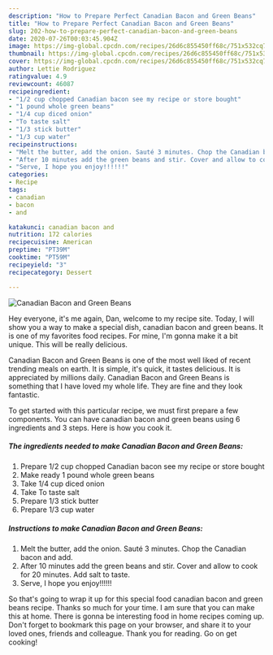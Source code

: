 ```yaml
---
description: "How to Prepare Perfect Canadian Bacon and Green Beans"
title: "How to Prepare Perfect Canadian Bacon and Green Beans"
slug: 202-how-to-prepare-perfect-canadian-bacon-and-green-beans
date: 2020-07-26T00:03:45.904Z
image: https://img-global.cpcdn.com/recipes/26d6c855450ff68c/751x532cq70/canadian-bacon-and-green-beans-recipe-main-photo.jpg
thumbnail: https://img-global.cpcdn.com/recipes/26d6c855450ff68c/751x532cq70/canadian-bacon-and-green-beans-recipe-main-photo.jpg
cover: https://img-global.cpcdn.com/recipes/26d6c855450ff68c/751x532cq70/canadian-bacon-and-green-beans-recipe-main-photo.jpg
author: Lettie Rodriguez
ratingvalue: 4.9
reviewcount: 46087
recipeingredient:
- "1/2 cup chopped Canadian bacon see my recipe or store bought"
- "1 pound whole green beans"
- "1/4 cup diced onion"
- "To taste salt"
- "1/3 stick butter"
- "1/3 cup water"
recipeinstructions:
- "Melt the butter, add the onion. Sauté 3 minutes. Chop the Canadian bacon and add."
- "After 10 minutes add the green beans and stir. Cover and allow to cook for 20 minutes. Add salt to taste."
- "Serve, I hope you enjoy!!!!!!"
categories:
- Recipe
tags:
- canadian
- bacon
- and

katakunci: canadian bacon and 
nutrition: 172 calories
recipecuisine: American
preptime: "PT39M"
cooktime: "PT59M"
recipeyield: "3"
recipecategory: Dessert

---
```



![Canadian Bacon and Green Beans](https://img-global.cpcdn.com/recipes/26d6c855450ff68c/751x532cq70/canadian-bacon-and-green-beans-recipe-main-photo.jpg)

Hey everyone, it's me again, Dan, welcome to my recipe site. Today, I will show you a way to make a special dish, canadian bacon and green beans. It is one of my favorites food recipes. For mine, I'm gonna make it a bit unique. This will be really delicious.



Canadian Bacon and Green Beans is one of the most well liked of recent trending meals on earth. It is simple, it's quick, it tastes delicious. It is appreciated by millions daily. Canadian Bacon and Green Beans is something that I have loved my whole life. They are fine and they look fantastic.


To get started with this particular recipe, we must first prepare a few components. You can have canadian bacon and green beans using 6 ingredients and 3 steps. Here is how you cook it.

<!--inarticleads1-->

##### The ingredients needed to make Canadian Bacon and Green Beans:

1. Prepare 1/2 cup chopped Canadian bacon see my recipe or store bought
1. Make ready 1 pound whole green beans
1. Take 1/4 cup diced onion
1. Take To taste salt
1. Prepare 1/3 stick butter
1. Prepare 1/3 cup water




<!--inarticleads2-->

##### Instructions to make Canadian Bacon and Green Beans:

1. Melt the butter, add the onion. Sauté 3 minutes. Chop the Canadian bacon and add.
1. After 10 minutes add the green beans and stir. Cover and allow to cook for 20 minutes. Add salt to taste.
1. Serve, I hope you enjoy!!!!!!




So that's going to wrap it up for this special food canadian bacon and green beans recipe. Thanks so much for your time. I am sure that you can make this at home. There is gonna be interesting food in home recipes coming up. Don't forget to bookmark this page on your browser, and share it to your loved ones, friends and colleague. Thank you for reading. Go on get cooking!
